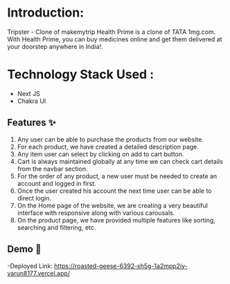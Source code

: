 # Introduction:
Tripster - Clone of makemytrip
Health Prime is a clone of TATA 1mg.com. With Health Prime, you can buy medicines online and get them delivered at your doorstep anywhere in India!. 

# Technology Stack Used :
- Next JS
- Chakra UI

## Features :sparkles:
1. Any user can be able to purchase the products from our website.
2. For each product, we have created a detailed description page.
3. Any item user can select by clicking on add to cart button.
4. Cart is always maintained globally at any time we can check cart details from the navbar section.
5. For the order of any product, a new user must be needed to create an account and logged in first.
6. Once the user created his account the next time user can be able to direct login.
7. On the Home page of the website, we are creating a very beautiful interface with responsive along with various carousals.
8. On the product page, we have provided multiple features like sorting, searching and filtering, etc.
## Demo :movie_camera:
-Deployed Link: https://roasted-geese-6392-xh5g-1a2mpp2iy-varun8177.vercel.app/
